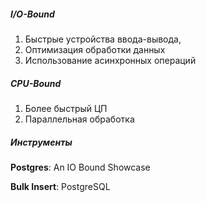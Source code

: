 ##### I/O-Bound

1. Быстрые устройства ввода-вывода, 
2. Оптимизация обработки данных 
3. Использование асинхронных операций

##### CPU-Bound

1. Более быстрый ЦП 
2. Параллельная обработка







##### Инструменты

**Postgres**: An IO Bound Showcase

 **Bulk Insert**: PostgreSQL 